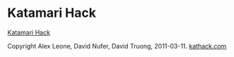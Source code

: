 # Katamari Hack

[Katamari Hack](https://remarkabl.org/katamari-hack)

Copyright Alex Leone, David Nufer, David Truong, 2011-03-11. [kathack.com](http://kathack.com/)
